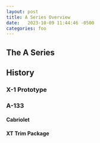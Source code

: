 ```yaml
---
layout: post
title: A Series Overview
date:   2023-10-09 11:44:46 -0500
categories: foo
---
```


## The A Series

## History

### X-1 Prototype

### A-133

#### Cabriolet

#### XT Trim Package

